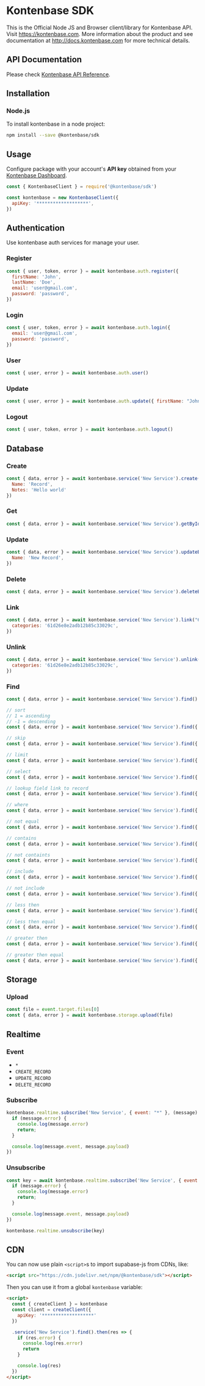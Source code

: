 # Kontenbase SDK

This is the Official Node JS and Browser client/library for Kontenbase API. Visit https://kontenbase.com. More information about the product and see documentation at http://docs.kontenbase.com for more technical details.

## API Documentation

Please check [Kontenbase API Reference](http:/docs.kontenbase.com).

## Installation

### Node.js

To install kontenbase in a node project:

```bash
npm install --save @kontenbase/sdk
```


## Usage

Configure package with your account's **API key** obtained from your [Kontenbase Dashboard](https://kontenbase.com).

```js
const { KontenbaseClient } = require('@kontenbase/sdk')

const kontenbase = new KontenbaseClient({
  apiKey: '*******************',
})
```

## Authentication

Use kontenbase auth services for manage your user.

### Register

```js
const { user, token, error } = await kontenbase.auth.register({
  firstName: 'John',
  lastName: 'Doe',
  email: 'user@gmail.com',
  password: 'password',
})
```

### Login

```js
const { user, token, error } = await kontenbase.auth.login({
  email: 'user@gmail.com',
  password: 'password',
})
```

### User

```js
const { user, error } = await kontenbase.auth.user()
```

### Update

```js
const { user, error } = await kontenbase.auth.update({ firstName: "John" })
```

### Logout

```js
const { user, token, error } = await kontenbase.auth.logout()
```

## Database 

### Create
```js
const { data, error } = await kontenbase.service('New Service').create({
  Name: 'Record',
  Notes: 'Hello world'
})
```

### Get
```js
const { data, error } = await kontenbase.service('New Service').getById("605a251d7b8678bf6811k3b1")
```

### Update
```js
const { data, error } = await kontenbase.service('New Service').updateById("605a251d7b8678bf6811k3b1", {
  Name: 'New Record',
})
```

### Delete
```js
const { data, error } = await kontenbase.service('New Service').deleteById("605a251d7b8678bf6811k3b1")
```

### Link
```js
const { data, error } = await kontenbase.service('New Service').link("605a251d7b8678bf6811k3b1", {
  categories: '61d26e8e2adb12b85c33029c',
})
```

### Unlink
```js
const { data, error } = await kontenbase.service('New Service').unlink("605a251d7b8678bf6811k3b1", {
  categories: '61d26e8e2adb12b85c33029c',
})
```

### Find
```js
const { data, error } = await kontenbase.service('New Service').find()
```

```js
// sort
// 1 = ascending
// -1 = descending
const { data, error } = await kontenbase.service('New Service').find({ sort: { name: 1 } })
```

```js
// skip
const { data, error } = await kontenbase.service('New Service').find({ skip: 10 })
```

```js
// limit
const { data, error } = await kontenbase.service('New Service').find({ limit: 10 })
```

```js
// select
const { data, error } = await kontenbase.service('New Service').find({ select: ['name'] })
```

```js
// lookup field link to record
const { data, error } = await kontenbase.service('New Service').find({ lookup: ['categories'] })
```

```js
// where
const { data, error } = await kontenbase.service('New Service').find({ where: { name: 'John'} })
```

```js
// not equal
const { data, error } = await kontenbase.service('New Service').find({ where: { name: { $ne: 'John' } } })
```

```js
// contains
const { data, error } = await kontenbase.service('New Service').find({ where: { name: { $contains: 'John' } } })
```

```js
// not containts
const { data, error } = await kontenbase.service('New Service').find({ where: { name: { $notContains: 'John' } } })
```

```js
// include
const { data, error } = await kontenbase.service('New Service').find({ where: { name: { $in: ['John'] } } })
```

```js
// not include
const { data, error } = await kontenbase.service('New Service').find({ where: { name: { $nin: ['John'] } } })
```

```js
// less then
const { data, error } = await kontenbase.service('New Service').find({ where: { total: { $lt: 10 } } })
```

```js
// less then equal
const { data, error } = await kontenbase.service('New Service').find({ where: { total: { $lte: 10 } } })
```

```js
// greater then
const { data, error } = await kontenbase.service('New Service').find({ where: { total: { $gt: 10 } } })
```

```js
// greater then equal
const { data, error } = await kontenbase.service('New Service').find({ where: { total: { $gte: 10 } } })
```

## Storage
### Upload
```js
const file = event.target.files[0]
const { data, error } = await kontenbase.storage.upload(file)
```

## Realtime
### Event
- `*`
- `CREATE_RECORD`
- `UPDATE_RECORD`
- `DELETE_RECORD`
### Subscribe
```js
kontenbase.realtime.subscribe('New Service', { event: "*" }, (message) => {
  if (message.error) {
    console.log(message.error)
    return;
  }

  console.log(message.event, message.payload)
})
```

### Unsubscribe
```js
const key = await kontenbase.realtime.subscribe('New Service', { event: "*" } , (message) => {
  if (message.error) {
    console.log(message.error)
    return;
  }

  console.log(message.event, message.payload)
})

kontenbase.realtime.unsubscribe(key)
```

## CDN
You can now use plain `<script>`s to import supabase-js from CDNs, like:

```html
<script src="https://cdn.jsdelivr.net/npm/@kontenbase/sdk"></script>
```


Then you can use it from a global `kontenbase` variable:

```html
<script>
  const { createClient } = kontenbase
  const client = createClient({
    apiKey: '*******************'
  })

  .service('New Service').find().then(res => {
    if (res.error) {
      console.log(res.error)
      return
    }

    console.log(res)
  })
</script>
```